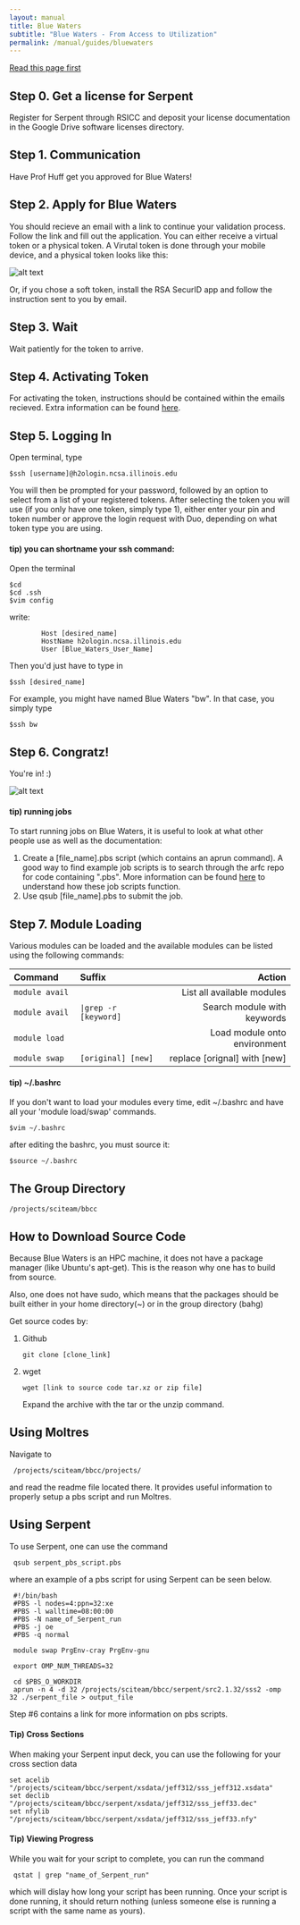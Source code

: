 ```yaml
---
layout: manual
title: Blue Waters
subtitle: "Blue Waters - From Access to Utilization"
permalink: /manual/guides/bluewaters
---
```


[Read this page first](https://bluewaters.ncsa.illinois.edu/getting-started)

## Step 0. Get a license for Serpent
Register for Serpent through RSICC and deposit your license documentation in 
the Google Drive software licenses directory.

## Step 1. Communication
Have Prof Huff get you approved for Blue Waters!

## Step 2. Apply for Blue Waters
You should recieve an email with a link to continue your validation process.
Follow the link and fill out the application.
        You can either receive a virtual token or a physical token.
        A Virutal token is done through your mobile device,
        and a physical token looks like this:
 
![alt text](/img/manual/guides/bw-token.jpg)

Or, if you chose a soft token, install the RSA SecurID app and 
follow the instruction sent to you by email.


## Step 3. Wait
Wait patiently for the token to arrive.

## Step 4. Activating Token
For activating the token, instructions should be contained within the emails recieved. Extra information can be found [here](https://wiki.ncsa.illinois.edu/display/cybersec/Duo+at+NCSA).



## Step 5. Logging In
Open terminal, type
```
$ssh [username]@h2ologin.ncsa.illinois.edu
```
You will then be prompted for your password, followed by an option to select from a list of your 
registered tokens. After selecting the token you will use (if you only have one token, simply 
type 1), either enter your pin and token number or approve the login request with Duo, 
depending on what token type you are using.




#### tip) you can shortname your ssh command:
Open the terminal

```
$cd
$cd .ssh
$vim config
```

write:

```
        Host [desired_name]
        HostName h2ologin.ncsa.illinois.edu
        User [Blue_Waters_User_Name] 
```


Then you'd just have to type in
```
$ssh [desired_name]
```

For example, you might have named Blue Waters "bw".
In that case, you simply type
```
$ssh bw
```

## Step 6. Congratz!
You're in! :)

![alt text](/img/manual/guides/bw-welcome.png)

#### tip) running jobs
To start running jobs on Blue Waters, it is useful to look at what other people use as well as the documentation:
1. Create a [file_name].pbs script (which contains an aprun command).
 A good way to find example job scripts is to search through the arfc repo for code containing ".pbs".
 More information can be found [here](https://bluewaters.ncsa.illinois.edu/running-your-jobs) to understand how these job scripts function.
2. Use qsub [file_name].pbs to submit the job.


## Step 7. Module Loading
Various modules can be loaded and the available modules can be listed using the following commands:

| Command               |   Suffix  |  Action                              |
|:----------------------|:---------------------------|-----------------------------------:|
| `module avail `          |                       | List all available modules    |
| `module avail `          | ` \|grep -r [keyword] `   | Search module with keywords   |
| `module load `           |                       | Load module onto environment  |
| `module swap `           | ` [original] [new] `      | replace [orignal] with [new]  |


#### tip) ~/.bashrc
If you don't want to load your modules every time, edit ~/.bashrc 
and have all your 'module load/swap' commands.
```
$vim ~/.bashrc
```
after editing the bashrc, you must source it:
```
$source ~/.bashrc
```


## The Group Directory
```
/projects/sciteam/bbcc
```

## How to Download Source Code
Because Blue Waters is an HPC machine, it does
not have a package manager (like Ubuntu's apt-get).
This is the reason why one has to build from source.

Also, one does not have sudo, which means that
the packages should be built either in your
home directory(~) or in the group directory (bahg) 

Get source codes by:

1. Github

   ```
   git clone [clone_link]
   ```


2. wget

   ```
   wget [link to source code tar.xz or zip file]
   ```

   Expand the archive with the tar or the unzip command.

## Using Moltres
Navigate to 
```
 /projects/sciteam/bbcc/projects/
```
 and read the readme file located there. It provides useful information to properly setup a pbs script and run Moltres.


## Using Serpent
To use Serpent, one can use the command
```
 qsub serpent_pbs_script.pbs
```

 where an example of a pbs script for using Serpent can be seen below.

```
 #!/bin/bash
 #PBS -l nodes=4:ppn=32:xe
 #PBS -l walltime=08:00:00
 #PBS -N name_of_Serpent_run
 #PBS -j oe
 #PBS -q normal

 module swap PrgEnv-cray PrgEnv-gnu

 export OMP_NUM_THREADS=32

 cd $PBS_O_WORKDIR
 aprun -n 4 -d 32 /projects/sciteam/bbcc/serpent/src2.1.32/sss2 -omp 32 ./serpent_file > output_file

```

Step #6 contains a link for more information on pbs scripts. 

#### Tip) Cross Sections
When making your Serpent input deck, you can use the following for your cross section data
```
set acelib "/projects/sciteam/bbcc/serpent/xsdata/jeff312/sss_jeff312.xsdata"
set declib "/projects/sciteam/bbcc/serpent/xsdata/jeff312/sss_jeff33.dec"
set nfylib "/projects/sciteam/bbcc/serpent/xsdata/jeff312/sss_jeff33.nfy"
```

#### Tip) Viewing Progress

While you wait for your script to complete, you can run the command
```
 qstat | grep "name_of_Serpent_run"
```

 which will dislay how long your script has been running. Once your script is done running, it should return nothing (unless someone else is running a script with the same name as yours).
